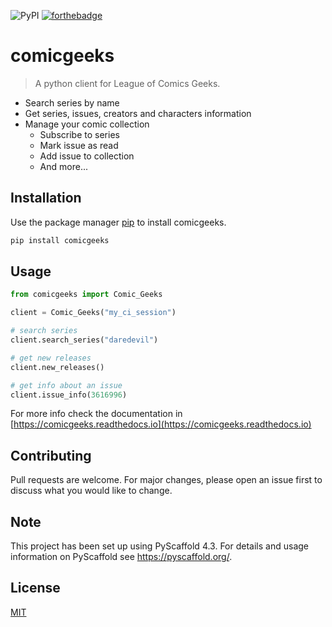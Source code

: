 ![PyPI](https://img.shields.io/pypi/v/comicgeeks?color=5593c8&logoColor=a7bfc1&style=for-the-badge)
[![forthebadge](https://forthebadge.com/images/badges/contains-tasty-spaghetti-code.svg)](https://forthebadge.com)
# comicgeeks

> A python client for League of Comics Geeks.

* Search series by name
* Get series, issues, creators and characters information
* Manage your comic collection
  * Subscribe to series
  * Mark issue as read
  * Add issue to collection
  * And more...

## Installation

Use the package manager [pip](https://pip.pypa.io/en/stable/) to install comicgeeks.

```bash
pip install comicgeeks
```

## Usage

```python
from comicgeeks import Comic_Geeks

client = Comic_Geeks("my_ci_session")

# search series
client.search_series("daredevil")

# get new releases
client.new_releases()

# get info about an issue
client.issue_info(3616996)
```

For more info check the documentation in [https://comicgeeks.readthedocs.io](https://comicgeeks.readthedocs.io)

## Contributing
Pull requests are welcome. For major changes, please open an issue first to discuss what you would like to change.


## Note

This project has been set up using PyScaffold 4.3. For details and usage
information on PyScaffold see https://pyscaffold.org/.

## License
[MIT](https://choosealicense.com/licenses/mit/)
